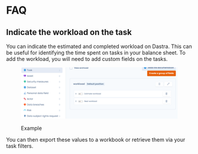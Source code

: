 # FAQ

## Indicate the workload on the task&#x20;

You can indicate the estimated and completed workload on Dastra. This can be useful for identifying the time spent on tasks in your balance sheet. To add the workload, you will need to add custom fields on the tasks.

<figure><img src="../../.gitbook/assets/image (145).png" alt=""><figcaption><p>Example</p></figcaption></figure>

You can then export these values to a workbook or retrieve them via your task filters.
